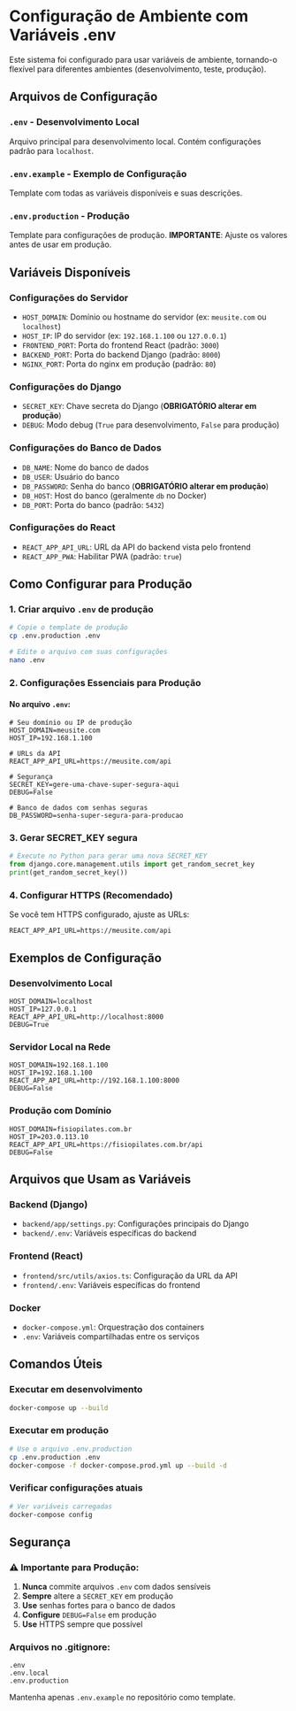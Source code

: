 # Configuração de Ambiente com Variáveis .env

Este sistema foi configurado para usar variáveis de ambiente, tornando-o flexível para diferentes ambientes (desenvolvimento, teste, produção).

## Arquivos de Configuração

### `.env` - Desenvolvimento Local
Arquivo principal para desenvolvimento local. Contém configurações padrão para `localhost`.

### `.env.example` - Exemplo de Configuração
Template com todas as variáveis disponíveis e suas descrições.

### `.env.production` - Produção
Template para configurações de produção. **IMPORTANTE**: Ajuste os valores antes de usar em produção.

## Variáveis Disponíveis

### Configurações do Servidor
- `HOST_DOMAIN`: Domínio ou hostname do servidor (ex: `meusite.com` ou `localhost`)
- `HOST_IP`: IP do servidor (ex: `192.168.1.100` ou `127.0.0.1`)
- `FRONTEND_PORT`: Porta do frontend React (padrão: `3000`)
- `BACKEND_PORT`: Porta do backend Django (padrão: `8000`)
- `NGINX_PORT`: Porta do nginx em produção (padrão: `80`)

### Configurações do Django
- `SECRET_KEY`: Chave secreta do Django (**OBRIGATÓRIO alterar em produção**)
- `DEBUG`: Modo debug (`True` para desenvolvimento, `False` para produção)

### Configurações do Banco de Dados
- `DB_NAME`: Nome do banco de dados
- `DB_USER`: Usuário do banco
- `DB_PASSWORD`: Senha do banco (**OBRIGATÓRIO alterar em produção**)
- `DB_HOST`: Host do banco (geralmente `db` no Docker)
- `DB_PORT`: Porta do banco (padrão: `5432`)

### Configurações do React
- `REACT_APP_API_URL`: URL da API do backend vista pelo frontend
- `REACT_APP_PWA`: Habilitar PWA (padrão: `true`)

## Como Configurar para Produção

### 1. Criar arquivo `.env` de produção
```bash
# Copie o template de produção
cp .env.production .env

# Edite o arquivo com suas configurações
nano .env
```

### 2. Configurações Essenciais para Produção

#### No arquivo `.env`:
```env
# Seu domínio ou IP de produção
HOST_DOMAIN=meusite.com
HOST_IP=192.168.1.100

# URLs da API
REACT_APP_API_URL=https://meusite.com/api

# Segurança
SECRET_KEY=gere-uma-chave-super-segura-aqui
DEBUG=False

# Banco de dados com senhas seguras
DB_PASSWORD=senha-super-segura-para-producao
```

### 3. Gerar SECRET_KEY segura
```python
# Execute no Python para gerar uma nova SECRET_KEY
from django.core.management.utils import get_random_secret_key
print(get_random_secret_key())
```

### 4. Configurar HTTPS (Recomendado)
Se você tem HTTPS configurado, ajuste as URLs:
```env
REACT_APP_API_URL=https://meusite.com/api
```

## Exemplos de Configuração

### Desenvolvimento Local
```env
HOST_DOMAIN=localhost
HOST_IP=127.0.0.1
REACT_APP_API_URL=http://localhost:8000
DEBUG=True
```

### Servidor Local na Rede
```env
HOST_DOMAIN=192.168.1.100
HOST_IP=192.168.1.100
REACT_APP_API_URL=http://192.168.1.100:8000
DEBUG=False
```

### Produção com Domínio
```env
HOST_DOMAIN=fisiopilates.com.br
HOST_IP=203.0.113.10
REACT_APP_API_URL=https://fisiopilates.com.br/api
DEBUG=False
```

## Arquivos que Usam as Variáveis

### Backend (Django)
- `backend/app/settings.py`: Configurações principais do Django
- `backend/.env`: Variáveis específicas do backend

### Frontend (React)
- `frontend/src/utils/axios.ts`: Configuração da URL da API
- `frontend/.env`: Variáveis específicas do frontend

### Docker
- `docker-compose.yml`: Orquestração dos containers
- `.env`: Variáveis compartilhadas entre os serviços

## Comandos Úteis

### Executar em desenvolvimento
```bash
docker-compose up --build
```

### Executar em produção
```bash
# Use o arquivo .env.production
cp .env.production .env
docker-compose -f docker-compose.prod.yml up --build -d
```

### Verificar configurações atuais
```bash
# Ver variáveis carregadas
docker-compose config
```

## Segurança

### ⚠️ Importante para Produção:
1. **Nunca** commite arquivos `.env` com dados sensíveis
2. **Sempre** altere a `SECRET_KEY` em produção
3. **Use** senhas fortes para o banco de dados
4. **Configure** `DEBUG=False` em produção
5. **Use** HTTPS sempre que possível

### Arquivos no .gitignore:
```gitignore
.env
.env.local
.env.production
```

Mantenha apenas `.env.example` no repositório como template.
